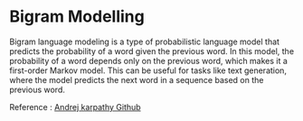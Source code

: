 # Bigram Modelling

Bigram language modeling is a type of probabilistic language model that predicts the probability of a word given the previous word. In this model, the probability of a word depends only on the previous word, which makes it a first-order Markov model. This can be useful for tasks like text generation, where the model predicts the next word in a sequence based on the previous word.

Reference : [Andrej karpathy Github](https://github.com/karpathy)
